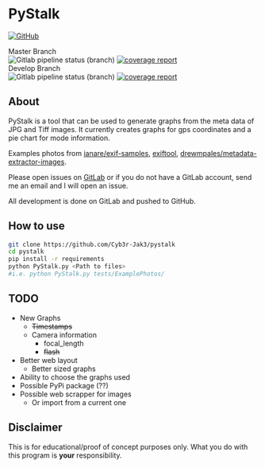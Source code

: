 # PyStalk

[![GitHub](https://img.shields.io/github/license/Cyb3r-Jak3/pystalk?style=flat)](https://github.com/Cyb3r-Jak3/PyStalk/blob/master/LICENSE)

Master Branch  
![Gitlab pipeline status (branch)](https://img.shields.io/gitlab/pipeline/Cyb3r-Jak3/pystalk/master?label=Master%20Build&style=flat) [![coverage report](https://gitlab.com/Cyb3r-Jak3/pystalk/badges/master/coverage.svg)](https://gitlab.com/Cyb3r-Jak3/pystalk/commits/master)  
Develop Branch  
![Gitlab pipeline status (branch)](https://img.shields.io/gitlab/pipeline/Cyb3r-Jak3/pystalk/develop?label=Develop%20Build&style=flat) [![coverage report](https://gitlab.com/Cyb3r-Jak3/pystalk/badges/develop/coverage.svg)](https://gitlab.com/Cyb3r-Jak3/pystalk/commits/develop)

## About

PyStalk is a tool that can be used to generate graphs from the meta data of JPG and Tiff images. It currently creates graphs for gps coordinates and a pie chart for mode information.

Examples photos from [ianare/exif-samples](https://github.com/ianare/exif-samples/tree/master/jpg/gps), [exiftool](https://owl.phy.queensu.ca/~phil/exiftool/sample_images.html), [drewmpales/metadata-extractor-images](https://github.com/drewnoakes/metadata-extractor-images).

Please open issues on [GitLab](https://gitlab.com/Cyb3r-Jak3/PyStalk/issues) or if you do not have a GitLab account, send me an email and I will open an issue.

All development is done on GitLab and pushed to GitHub.

## How to use

```bash
git clone https://github.com/Cyb3r-Jak3/pystalk
cd pystalk
pip install -r requirements
python PyStalk.py <Path to files>
#i.e. python PyStalk.py tests/ExamplePhotos/
```

## TODO

- New Graphs
  - ~~Timestamps~~
  - Camera information
    - focal_length
    - ~~flash~~
- Better web layout
  - Better sized graphs
- Ability to choose the graphs used
- Possible PyPi package (??)
- Possible web scrapper for images
  - Or import from a current one

## Disclaimer

This is for educational/proof of concept purposes only. What you do with this program is **your** responsibility.
